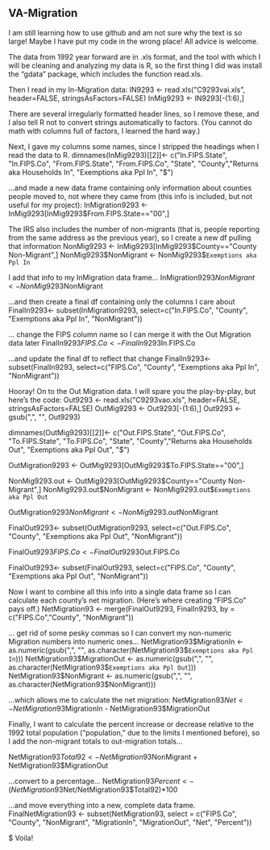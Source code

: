 ## VA-Migration
I am still learning how to use github and am not sure why the text is so large! Maybe I have put my code in the wrong place! All advice is welcome.

The data from 1992 year forward are in .xls format, and the tool with which I will be cleaning and analyzing my data is R, so the first thing I did was install the “gdata” package, which includes the function read.xls.

Then I read in my In-Migration data:
IN9293 <- read.xls("C9293vai.xls", header=FALSE, stringsAsFactors=FALSE)
InMig9293 <- IN9293[-(1:6),]

There are several irregularly formatted header lines, so I remove these, and I also tell R not to convert strings automatically to factors. (You cannot do math with columns full of factors, I learned the hard way.)

Next, I gave my columns some names, since I stripped the headings when I read the data to R.
dimnames(InMig9293)[[2]]<- c("In.FIPS.State", "In.FIPS.Co", "From.FIPS.State", "From.FIPS.Co", "State", "County","Returns aka Households In", "Exemptions aka Ppl In", "$")
 
…and made a new data frame containing only information about counties people moved to, not where they came from (this info is included, but not useful for my project):
InMigration9293 <- InMig9293[InMig9293$From.FIPS.State=="00",]

The IRS also includes the number of non-migrants (that is, people reporting from the same address as the previous year), so I create a new df pulling that information 
NonMig9293 <- InMig9293[InMig9293$County=="County Non-Migrant",]
NonMig9293$NonMigrant <- NonMig9293$`Exemptions aka Ppl In`

I add that info to my InMigration data frame…
InMigration9293$NonMigrant <- NonMig9293$NonMigrant

…and then create a final df containing only the columns I care about
FinalIn9293<- subset(InMigration9293, select=c("In.FIPS.Co", "County", "Exemptions aka Ppl In", "NonMigrant"))

… change the FIPS column name so I can merge it with the Out Migration data later
FinalIn9293$FIPS.Co <- FinalIn9293$In.FIPS.Co

…and update the final df to reflect that change
FinalIn9293<- subset(FinalIn9293, select=c("FIPS.Co", "County", 
                                               "Exemptions aka Ppl In", "NonMigrant"))

Hooray! On to the Out Migration data. I will spare you the play-by-play, but here’s the code:
Out9293 <- read.xls("C9293vao.xls", header=FALSE, stringsAsFactors=FALSE)
OutMig9293 <- Out9293[-(1:6),]
Out9293 <- gsub(",", "", Out9293)

dimnames(OutMig9293)[[2]]<- c("Out.FIPS.State", "Out.FIPS.Co", "To.FIPS.State", "To.FIPS.Co", "State", 
                             "County","Returns aka Households Out", "Exemptions aka Ppl Out", "$")

OutMigration9293 <- OutMig9293[OutMig9293$To.FIPS.State=="00",]

NonMig9293.out <- OutMig9293[OutMig9293$County=="County Non-Migrant",]
NonMig9293.out$NonMigrant <- NonMig9293.out$`Exemptions aka Ppl Out`

OutMigration9293$NonMigrant <- NonMig9293.out$NonMigrant

FinalOut9293<- subset(OutMigration9293, select=c("Out.FIPS.Co", "County", "Exemptions aka Ppl Out", "NonMigrant"))

FinalOut9293$FIPS.Co <- FinalOut9293$Out.FIPS.Co

FinalOut9293<- subset(FinalOut9293, select=c("FIPS.Co", "County", 
                                           "Exemptions aka Ppl Out", "NonMigrant"))

Now I want to combine all this info into a single data frame so I can calculate each county’s net migration. (Here’s where creating “FIPS.Co” pays off.)
NetMigration93 <- merge(FinalOut9293, FinalIn9293, by = c("FIPS.Co","County", "NonMigrant")) 

… get rid of some pesky commas so I can convert my non-numeric Migration numbers into numeric ones…
NetMigration93$MigrationIn <- as.numeric(gsub(",", "", as.character(NetMigration93$`Exemptions aka Ppl In`)))
NetMigration93$MigrationOut <- as.numeric(gsub(",", "", as.character(NetMigration93$`Exemptions aka Ppl Out`)))
NetMigration93$NonMigrant <- as.numeric(gsub(",", "", as.character(NetMigration93$NonMigrant)))


…which allows me to calculate the net migration:
NetMigration93$Net <- NetMigration93$MigrationIn - NetMigration93$MigrationOut

Finally, I want to calculate the percent increase or decrease relative to the 1992 total population (“population,” due to the limits I mentioned before), so I add the non-migrant totals to out-migration totals…

NetMigration93$Total92 <- NetMigration93$NonMigrant + NetMigration93$MigrationOut

…convert to a percentage…
NetMigration93$Percent <- (NetMigration93$Net/NetMigration93$Total92)*100

…and move everything into a new, complete data frame.
FinalNetMigration93 <- subset(NetMigration93, select = c("FIPS.Co", "County", "NonMigrant",
                                                        "MigrationIn", "MigrationOut", "Net", "Percent"))

$ Voila! 
